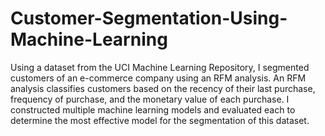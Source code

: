 # Customer-Segmentation-Using-Machine-Learning
Using a dataset from the UCI Machine Learning Repository, I segmented customers of an e-commerce company using an RFM analysis. An RFM analysis classifies customers based on the recency of their last purchase, frequency of purchase, and the monetary value of each purchase. I constructed multiple machine learning models and evaluated each to determine the most effective model for the segmentation of this dataset.
